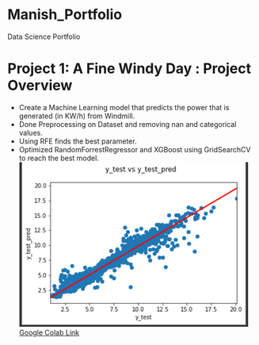 # Manish_Portfolio
Data Science Portfolio

# Project 1: A Fine Windy Day : Project Overview
+ Create a Machine Learning model that predicts the power that is generated (in KW/h) from Windmill.
+ Done Preprocessing on Dataset and removing nan and categorical values.
+ Using RFE finds the best parameter.
+ Optimized RandomForrestRegressor and XGBoost using GridSearchCV to reach the best model.
![](image/RandomForestResult.png)
[Google Colab Link](https://colab.research.google.com/drive/1NnNS-3DgXhE1QOG90SIjf48rfkeMOFKg?usp=sharing)
